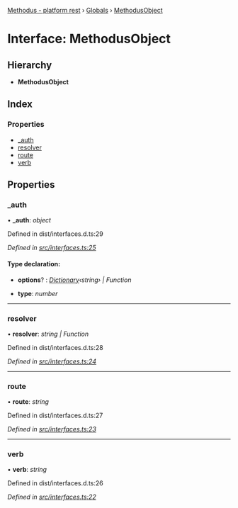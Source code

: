 [Methodus - platform rest](../README.md) › [Globals](../globals.md) › [MethodusObject](methodusobject.md)

# Interface: MethodusObject

## Hierarchy

* **MethodusObject**

## Index

### Properties

* [_auth](methodusobject.md#_auth)
* [resolver](methodusobject.md#resolver)
* [route](methodusobject.md#route)
* [verb](methodusobject.md#verb)

## Properties

###  _auth

• **_auth**: *object*

Defined in dist/interfaces.d.ts:29

*Defined in [src/interfaces.ts:25](https://github.com/nodulusteam/methodus.dev/blob/a3e1495/modules/platform/platform-rest/src/interfaces.ts#L25)*

#### Type declaration:

* **options**? : *[Dictionary](../globals.md#dictionary)‹string› | Function*

* **type**: *number*

___

###  resolver

• **resolver**: *string | Function*

Defined in dist/interfaces.d.ts:28

*Defined in [src/interfaces.ts:24](https://github.com/nodulusteam/methodus.dev/blob/a3e1495/modules/platform/platform-rest/src/interfaces.ts#L24)*

___

###  route

• **route**: *string*

Defined in dist/interfaces.d.ts:27

*Defined in [src/interfaces.ts:23](https://github.com/nodulusteam/methodus.dev/blob/a3e1495/modules/platform/platform-rest/src/interfaces.ts#L23)*

___

###  verb

• **verb**: *string*

Defined in dist/interfaces.d.ts:26

*Defined in [src/interfaces.ts:22](https://github.com/nodulusteam/methodus.dev/blob/a3e1495/modules/platform/platform-rest/src/interfaces.ts#L22)*
